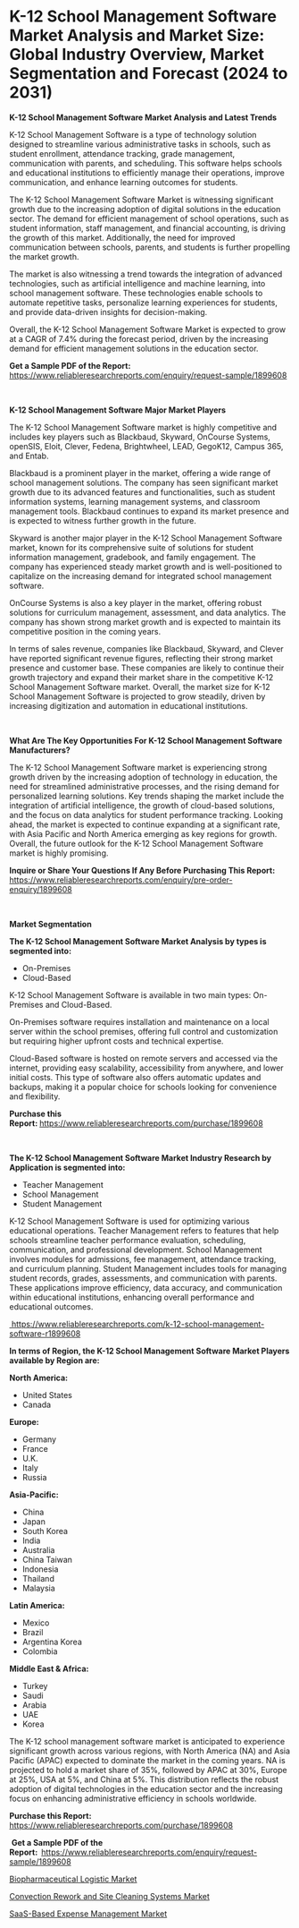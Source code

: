 <p><h1>K-12 School Management Software Market Analysis and Market Size: Global Industry Overview, Market Segmentation and Forecast (2024 to 2031)</h1></p><p><strong>K-12 School Management Software Market Analysis and Latest Trends</strong></p>
<p><p>K-12 School Management Software is a type of technology solution designed to streamline various administrative tasks in schools, such as student enrollment, attendance tracking, grade management, communication with parents, and scheduling. This software helps schools and educational institutions to efficiently manage their operations, improve communication, and enhance learning outcomes for students.</p><p>The K-12 School Management Software Market is witnessing significant growth due to the increasing adoption of digital solutions in the education sector. The demand for efficient management of school operations, such as student information, staff management, and financial accounting, is driving the growth of this market. Additionally, the need for improved communication between schools, parents, and students is further propelling the market growth.</p><p>The market is also witnessing a trend towards the integration of advanced technologies, such as artificial intelligence and machine learning, into school management software. These technologies enable schools to automate repetitive tasks, personalize learning experiences for students, and provide data-driven insights for decision-making.</p><p>Overall, the K-12 School Management Software Market is expected to grow at a CAGR of 7.4% during the forecast period, driven by the increasing demand for efficient management solutions in the education sector.</p></p>
<p><strong>Get a Sample PDF of the Report:&nbsp;</strong> <a href="https://www.reliableresearchreports.com/enquiry/request-sample/1899608">https://www.reliableresearchreports.com/enquiry/request-sample/1899608</a></p>
<p>&nbsp;</p>
<p><strong>K-12 School Management Software Major Market Players</strong></p>
<p><p>The K-12 School Management Software market is highly competitive and includes key players such as Blackbaud, Skyward, OnCourse Systems, openSIS, Eloit, Clever, Fedena, Brightwheel, LEAD, GegoK12, Campus 365, and Entab. </p><p>Blackbaud is a prominent player in the market, offering a wide range of school management solutions. The company has seen significant market growth due to its advanced features and functionalities, such as student information systems, learning management systems, and classroom management tools. Blackbaud continues to expand its market presence and is expected to witness further growth in the future.</p><p>Skyward is another major player in the K-12 School Management Software market, known for its comprehensive suite of solutions for student information management, gradebook, and family engagement. The company has experienced steady market growth and is well-positioned to capitalize on the increasing demand for integrated school management software.</p><p>OnCourse Systems is also a key player in the market, offering robust solutions for curriculum management, assessment, and data analytics. The company has shown strong market growth and is expected to maintain its competitive position in the coming years.</p><p>In terms of sales revenue, companies like Blackbaud, Skyward, and Clever have reported significant revenue figures, reflecting their strong market presence and customer base. These companies are likely to continue their growth trajectory and expand their market share in the competitive K-12 School Management Software market. Overall, the market size for K-12 School Management Software is projected to grow steadily, driven by increasing digitization and automation in educational institutions.</p></p>
<p>&nbsp;</p>
<p><strong>What Are The Key Opportunities For K-12 School Management Software Manufacturers?</strong></p>
<p><p>The K-12 School Management Software market is experiencing strong growth driven by the increasing adoption of technology in education, the need for streamlined administrative processes, and the rising demand for personalized learning solutions. Key trends shaping the market include the integration of artificial intelligence, the growth of cloud-based solutions, and the focus on data analytics for student performance tracking. Looking ahead, the market is expected to continue expanding at a significant rate, with Asia Pacific and North America emerging as key regions for growth. Overall, the future outlook for the K-12 School Management Software market is highly promising.</p></p>
<p><strong>Inquire or Share Your Questions If Any Before Purchasing This Report:</strong> <a href="https://www.reliableresearchreports.com/enquiry/pre-order-enquiry/1899608">https://www.reliableresearchreports.com/enquiry/pre-order-enquiry/1899608</a></p>
<p>&nbsp;</p>
<p><strong>Market Segmentation</strong></p>
<p><strong>The K-12 School Management Software Market Analysis by types is segmented into:</strong></p>
<p><ul><li>On-Premises</li><li>Cloud-Based</li></ul></p>
<p><p>K-12 School Management Software is available in two main types: On-Premises and Cloud-Based. </p><p>On-Premises software requires installation and maintenance on a local server within the school premises, offering full control and customization but requiring higher upfront costs and technical expertise. </p><p>Cloud-Based software is hosted on remote servers and accessed via the internet, providing easy scalability, accessibility from anywhere, and lower initial costs. This type of software also offers automatic updates and backups, making it a popular choice for schools looking for convenience and flexibility.</p></p>
<p><strong>Purchase this Report:&nbsp;</strong><a href="https://www.reliableresearchreports.com/purchase/1899608">https://www.reliableresearchreports.com/purchase/1899608</a></p>
<p>&nbsp;</p>
<p><strong>The K-12 School Management Software Market Industry Research by Application is segmented into:</strong></p>
<p><ul><li>Teacher Management</li><li>School Management</li><li>Student Management</li></ul></p>
<p><p>K-12 School Management Software is used for optimizing various educational operations. Teacher Management refers to features that help schools streamline teacher performance evaluation, scheduling, communication, and professional development. School Management involves modules for admissions, fee management, attendance tracking, and curriculum planning. Student Management includes tools for managing student records, grades, assessments, and communication with parents. These applications improve efficiency, data accuracy, and communication within educational institutions, enhancing overall performance and educational outcomes.</p></p>
<p><a href="https://www.reliableresearchreports.com/k-12-school-management-software-r1899608">&nbsp;https://www.reliableresearchreports.com/k-12-school-management-software-r1899608</a></p>
<p><strong>In terms of Region, the K-12 School Management Software Market Players available by Region are:</strong></p>
<p>
    <p> <strong> North America: </strong>
        <ul>
            <li>United States</li>
            <li>Canada</li>
        </ul>
        </p> 
    <p> <strong> Europe: </strong>
        <ul>
            <li>Germany</li>
            <li>France</li>
            <li>U.K.</li>
            <li>Italy</li>
            <li>Russia</li>
        </ul>
        </p> 
    <p> <strong> Asia-Pacific: </strong>
        <ul>
            <li>China</li>
            <li>Japan</li>
            <li>South Korea</li>
            <li>India</li>
            <li>Australia</li>
            <li>China Taiwan</li>
            <li>Indonesia</li>
            <li>Thailand</li>
            <li>Malaysia</li>
        </ul>
        </p> 
    <p> <strong> Latin America: </strong>
        <ul>
            <li>Mexico</li>
            <li>Brazil</li>
            <li>Argentina Korea</li>
            <li>Colombia</li>
        </ul>
        </p> 
    <p> <strong> Middle East & Africa: </strong>
        <ul>
            <li>Turkey</li>
            <li>Saudi</li>
            <li>Arabia</li>
            <li>UAE</li>
            <li>Korea</li>
        </ul>
    </p>
    </p>
<p><p>The K-12 school management software market is anticipated to experience significant growth across various regions, with North America (NA) and Asia Pacific (APAC) expected to dominate the market in the coming years. NA is projected to hold a market share of 35%, followed by APAC at 30%, Europe at 25%, USA at 5%, and China at 5%. This distribution reflects the robust adoption of digital technologies in the education sector and the increasing focus on enhancing administrative efficiency in schools worldwide.</p></p>
<p><strong>Purchase this Report: </strong><a href="https://www.reliableresearchreports.com/purchase/1899608">https://www.reliableresearchreports.com/purchase/1899608</a></p>
<p>&nbsp;<strong>Get a Sample PDF of the Report:&nbsp;&nbsp;</strong><a href="https://www.reliableresearchreports.com/enquiry/request-sample/1899608">https://www.reliableresearchreports.com/enquiry/request-sample/1899608</a></p>
<p><strong></strong></p>
<p><p><a href="https://github.com/gdfhhhj/Market-Research-Report-List-5/blob/main/biopharmaceutical-logistic-market.md">Biopharmaceutical Logistic Market</a></p><p><a href="https://github.com/julyju69/Market-Research-Report-List-4/blob/main/convection-rework-and-site-cleaning-systems-market.md">Convection Rework and Site Cleaning Systems Market</a></p><p><a href="https://github.com/RichRobinson5/Market-Research-Report-List-6/blob/main/saas-based-expense-management-market.md">SaaS-Based Expense Management Market</a></p></p>